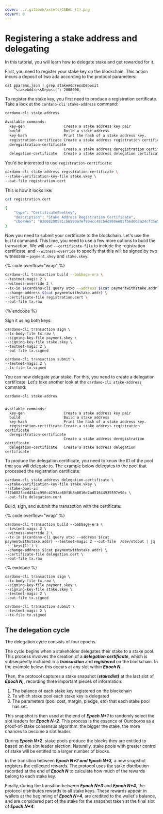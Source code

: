 ```yaml
---
cover: ../.gitbook/assets/CABAL (1).png
coverY: 0
---
```


# Registering a stake address and delegating

In this tutorial, you will learn how to delegate stake and get rewarded for it.&#x20;

First, you need to register your stake key on the blockchain. This action incurs a deposit of two ada according to the protocol parameters:&#x20;

```
cat pparams.json | grep stakeAddressDeposit
    "stakeAddressDeposit": 2000000,
```

To register the stake key, you first need to produce a registration certificate. Take a look at the `cardano-cli stake-address` command:

```bash
cardano-cli stake-address

Available commands:
  key-gen                  Create a stake address key pair
  build                    Build a stake address
  key-hash                 Print the hash of a stake address key.
  registration-certificate Create a stake address registration certificate
  deregistration-certificate
                           Create a stake address deregistration certificate
  delegation-certificate   Create a stake address delegation certificate
```

You'd be interested to use `registration-certificate`:

```bash
cardano-cli stake-address registration-certificate \
--stake-verification-key-file stake.vkey \
--out-file registration.cert
```

This is how it looks like:

```bash
cat registration.cert

{
    "type": "CertificateShelley",
    "description": "Stake Address Registration Certificate",
    "cborHex": "82008200581cb6590a7ef994cc48cb4d980ee85f56d6b3a24cfd5e594cc644f761d9"
}
```

Now you need to submit your certificate to the blockchain. Let's use the `build` command. This time, you need to use a few more options to build the transaction. We will use `--certificate-file` to include the registration certificate, and `--witness-override` to specify that this will be signed by two witnesses – `payment.skey` and `stake.skey`:

{% code overflow="wrap" %}
```bash
cardano-cli transaction build --babbage-era \
--testnet-magic 2 \
--witness-override 2 \
--tx-in $(cardano-cli query utxo --address $(cat paymentwithstake.addr) --testnet-magic 2 --out-file  /dev/stdout | jq -r 'keys[1]') \
--change-address $(cat paymentwithstake.addr) \
--certificate-file registration.cert \
--out-file tx.raw
```
{% endcode %}

Sign it using both keys:

```
cardano-cli transaction sign \
--tx-body-file tx.raw \
--signing-key-file payment.skey \
--signing-key-file stake.skey \
--testnet-magic 2 \
--out-file tx.signed
```

```
cardano-cli transaction submit \
--testnet-magic 2 \
--tx-file tx.signed 
```

You can now delegate your stake. For this, you need to create a delegation certificate. Let's take another look at the `cardano-cli stake-address` command:

```
cardano-cli stake-addres


Available commands:
  key-gen                  Create a stake address key pair
  build                    Build a stake address
  key-hash                 Print the hash of a stake address key.
  registration-certificate Create a stake address registration certificate
  deregistration-certificate
                           Create a stake address deregistration certificate
  delegation-certificate   Create a stake address delegation certificate
```

To produce the delegation certificate, you need to know the ID of the pool that you will delegate to. The example below delegates to the pool that processed the registration certificate:&#x20;

```
cardano-cli stake-address delegation-certificate \
--stake-verification-key-file stake.vkey \
--stake-pool-id ff7b882facd434ac990c4293aa60f3b8a8016e7ad51644939597e90c \
--out-file delegation.cert
```

Build, sign, and submit the transaction with the certificate:

{% code overflow="wrap" %}
```
cardano-cli transaction build --babbage-era \
--testnet-magic 2 \
--witness-override 2 \
--tx-in $(cardano-cli query utxo --address $(cat paymentwithstake.addr) --testnet-magic 2 --out-file  /dev/stdout | jq -r 'keys[1]') \
--change-address $(cat paymentwithstake.addr) \
--certificate-file delegation.cert \
--out-file tx.raw
```
{% endcode %}

```
cardano-cli transaction sign \
--tx-body-file tx.raw \
--signing-key-file payment.skey \
--signing-key-file stake.skey \
--testnet-magic 2 \
--out-file tx.signed
```

```
cardano-cli transaction submit \
--testnet-magic 2 \
--tx-file tx.signed 
```

## The delegation cycle

The delegation cycle consists of four epochs.&#x20;

The cycle begins when a stakeholder delegates their stake to a stake pool. This process involves the creation of a _**delegation certificate**_, which is subsequently included in a _**transaction**_ and _**registered**_ on the blockchain. In the example below, this occurs at any slot within _**Epoch N**_.&#x20;

Then, the protocol captures a stake snapshot (_**stakedist)**_ at the last slot of _**Epoch N,**_, recording three important pieces of information:&#x20;

1. The balance of each stake key registered on the blockchain
2. To which stake pool each stake key is delegated&#x20;
3. The parameters (pool cost, margin, pledge, etc) that each stake pool has set.&#x20;

This snapshot is then used at the end of _**Epoch N+1**_ to randomly select the slot leaders for _**Epoch N+2**_. This process is the essence of Ouroboros as a proof-of-stake consensus algorithm: the bigger the stake, the more chances to become a slot leader.  &#x20;

During _**Epoch N+2**_, stake pools produce the blocks they are entitled to based on the slot leader election. Naturally, stake pools with greater control of stake will be entitled to a larger number of blocks.

In the transition between _**Epoch N+2 and Epoch N+3,**_ a new snapshot registers the collected rewards. The protocol uses the stake distribution recorded at the end of _**Epoch N**_  to calculate how much of the rewards belong to each stake key.

Finally, during the transition between _**Epoch N+3**_ and _**Epoch N+4**_, the protocol distributes rewards to all stake keys. These rewards appear in wallets at the beginning of _**Epoch N+4**_, are credited to the wallet's balance, and are considered part of the stake for the snapshot taken at the final slot of _**Epoch N+4**_.

<figure><img src="../.gitbook/assets/delegationcycle.gif" alt=""><figcaption></figcaption></figure>

